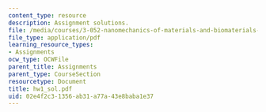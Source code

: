 ```yaml
---
content_type: resource
description: Assignment solutions.
file: /media/courses/3-052-nanomechanics-of-materials-and-biomaterials-spring-2007/02e4f2c31356ab31a77a43e8baba1e37_hw1_sol.pdf
file_type: application/pdf
learning_resource_types:
- Assignments
ocw_type: OCWFile
parent_title: Assignments
parent_type: CourseSection
resourcetype: Document
title: hw1_sol.pdf
uid: 02e4f2c3-1356-ab31-a77a-43e8baba1e37
---
```

